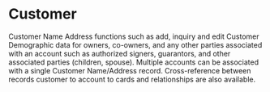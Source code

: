 # Customer

Customer Name Address functions such as add, inquiry and edit Customer Demographic data for owners, co-owners, and any other parties associated with an account such as authorized signers, guarantors, and other associated parties (children, spouse).  Multiple accounts can be associated with a single Customer Name/Address record.  Cross-reference between records customer to account to cards and relationships are also available. 
